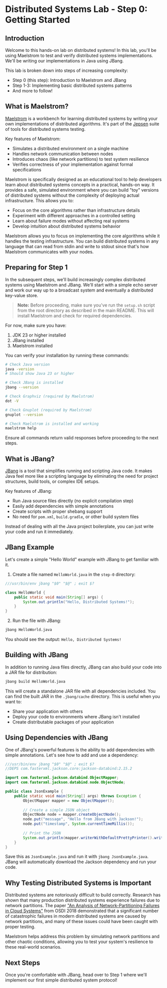 # Distributed Systems Lab - Step 0: Getting Started

## Introduction

Welcome to this hands-on lab on distributed systems! In this lab, you'll be using Maelstrom to test and verify distributed systems implementations. We'll be writing our implementations in Java using JBang.

This lab is broken down into steps of increasing complexity:
- Step 0 (this step): Introduction to Maelstrom and JBang
- Step 1-3: Implementing basic distributed systems patterns
- And more to follow!

## What is Maelstrom?

[Maelstrom](https://github.com/jepsen-io/maelstrom) is a workbench for learning distributed systems by writing your own implementations of distributed algorithms. It's part of the [Jepsen](https://jepsen.io/) suite of tools for distributed systems testing.

Key features of Maelstrom:
- Simulates a distributed environment on a single machine
- Handles network communication between nodes
- Introduces chaos (like network partitions) to test system resilience
- Verifies correctness of your implementation against formal specifications

Maelstrom is specifically designed as an educational tool to help developers learn about distributed systems concepts in a practical, hands-on way. It provides a safe, simulated environment where you can build "toy" versions of distributed systems without the complexity of deploying actual infrastructure. This allows you to:

- Focus on the core algorithms rather than infrastructure details
- Experiment with different approaches in a controlled setting
- Learn about failure modes without affecting real systems
- Develop intuition about distributed systems behavior

Maelstrom allows you to focus on implementing the core algorithms while it handles the testing infrastructure. You can build distributed systems in any language that can read from stdin and write to stdout since that's how Maelstrom communicates with your nodes.

## Preparing for Step 1

In the subsequent steps, we'll build increasingly complex distributed systems using Maelstrom and JBang. We'll start with a simple echo server and work our way up to a broadcast system and eventually a distributed key-value store.

> **Note:** Before proceeding, make sure you've run the `setup.sh` script from the root directory as described in the main README. This will install Maelstrom and check for required dependencies.

For now, make sure you have:
1. JDK 23 or higher installed
2. JBang installed
3. Maelstrom installed

You can verify your installation by running these commands:

```bash
# Check Java version
java -version
# Should show Java 23 or higher

# Check JBang is installed
jbang --version

# Check Graphviz (required by Maelstrom)
dot -V

# Check Gnuplot (required by Maelstrom)
gnuplot --version

# Check Maelstrom is installed and working
maelstrom help
```

Ensure all commands return valid responses before proceeding to the next steps.

## What is JBang?

[JBang](https://www.jbang.dev/) is a tool that simplifies running and scripting Java code. It makes Java feel more like a scripting language by eliminating the need for project structures, build tools, or complex IDE setups.

Key features of JBang:
- Run Java source files directly (no explicit compilation step)
- Easily add dependencies with simple annotations
- Create scripts with proper shebang support
- No need for `pom.xml`, `build.gradle`, or other build system files

Instead of dealing with all the Java project boilerplate, you can just write your code and run it immediately.

## JBang Example

Let's create a simple "Hello World" example with JBang to get familiar with it.

1. Create a file named `HelloWorld.java` in the `step-0` directory:

```java
///usr/bin/env jbang "$0" "$@" ; exit $?

class HelloWorld {
    public static void main(String[] args) {
        System.out.println("Hello, Distributed Systems!");
    }
}
```

2. Run the file with JBang:

```bash
jbang HelloWorld.java
```

You should see the output: `Hello, Distributed Systems!`

## Building with JBang

In addition to running Java files directly, JBang can also build your code into a JAR file for distribution:

```bash
jbang build HelloWorld.java
```

This will create a standalone JAR file with all dependencies included. You can find the built JAR in the `.jbang/cache` directory. This is useful when you want to:

- Share your application with others
- Deploy your code to environments where JBang isn't installed
- Create distributable packages of your application

## Using Dependencies with JBang

One of JBang's powerful features is the ability to add dependencies with simple annotations. Let's see how to add and use a dependency:

```java
///usr/bin/env jbang "$0" "$@" ; exit $?
//DEPS com.fasterxml.jackson.core:jackson-databind:2.15.2

import com.fasterxml.jackson.databind.ObjectMapper;
import com.fasterxml.jackson.databind.node.ObjectNode;

public class JsonExample {
    public static void main(String[] args) throws Exception {
        ObjectMapper mapper = new ObjectMapper();
        
        // Create a simple JSON object
        ObjectNode node = mapper.createObjectNode();
        node.put("message", "Hello from JBang with Jackson!");
        node.put("timestamp", System.currentTimeMillis());
        
        // Print the JSON
        System.out.println(mapper.writerWithDefaultPrettyPrinter().writeValueAsString(node));
    }
}
```

Save this as `JsonExample.java` and run it with `jbang JsonExample.java`. JBang will automatically download the Jackson dependency and run your code.

## Why Testing Distributed Systems is Important

Distributed systems are notoriously difficult to build correctly. Research has shown that many production distributed systems experience failures due to network partitions. The paper ["An Analysis of Network-Partitioning Failures in Cloud Systems"](https://www.usenix.org/conference/osdi18/presentation/alquraan) from OSDI 2018 demonstrated that a significant number of catastrophic failures in modern distributed systems are caused by network partitions, and many of these issues could have been caught with proper testing.

Maelstrom helps address this problem by simulating network partitions and other chaotic conditions, allowing you to test your system's resilience to these real-world scenarios.

## Next Steps

Once you're comfortable with JBang, head over to Step 1 where we'll implement our first simple distributed system protocol!

